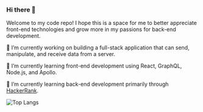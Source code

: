 ### Hi there 👋

Welcome to my code repo! I hope this is a space for me to better appreciate front-end technologies and grow more in my passions for back-end development.

🔭 I’m currently working on building a full-stack application that can send, manipulate, and receive data from a server.

🌱 I’m currently learning front-end development using React, GraphQL, Node.js, and Apollo.

🌱 I’m currently learning back-end development primarily through [HackerRank](https://www.hackerrank.com/Narnian12?hr_r=1).

<!-- ![Peter's GitHub stats](https://github-readme-stats.vercel.app/api?username=narnian12&show_icons=true&theme=tokyonight&hide=stars,prs,contribs) -->

![Top Langs](https://github-readme-stats.vercel.app/api/top-langs/?username=narnian12&layout=compact&theme=tokyonight&exclude_repo=ckjm-di,apollographql_fullstack_tutorial)


<!--
**Narnian12/narnian12** is a ✨ _special_ ✨ repository because its `README.md` (this file) appears on your GitHub profile.

Here are some ideas to get you started:

- 🔭 I’m currently working on ...
- 🌱 I’m currently learning ...
- 👯 I’m looking to collaborate on ...
- 🤔 I’m looking for help with ...
- 💬 Ask me about ...
- 📫 How to reach me: ...
- 😄 Pronouns: ...
- ⚡ Fun fact: ...
-->
